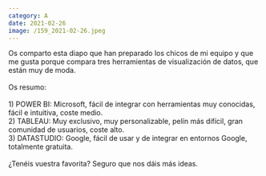 ```yaml
--- 
category: A 
date: 2021-02-26 
image: /159_2021-02-26.jpeg 
--- 
```


Os comparto esta diapo que han preparado los chicos de mi equipo y que me gusta porque compara tres herramientas de visualización de datos, que están muy de moda. <br><br>Os resumo:<br><br>1) POWER BI: Microsoft, fácil de integrar con herramientas muy conocidas, fácil e intuitiva, coste medio.<br>2) TABLEAU: Muy exclusivo, muy personalizable, pelín más difícil, gran comunidad de usuarios, coste alto.<br>3) DATASTUDIO: Google, fácil de usar y de integrar en entornos Google, totalmente gratuita. <br><br>¿Tenéis vuestra favorita? Seguro que nos dáis más ideas.